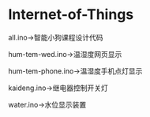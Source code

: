 # Internet-of-Things
all.ino->智能小狗课程设计代码

hum-tem-wed.ino->温湿度网页显示

hum-tem-phone.ino->温湿度手机点灯显示

kaideng.ino->继电器控制开关灯

water.ino->水位显示装置

